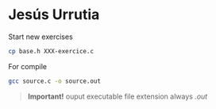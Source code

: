 Jesús Urrutia
=============

Start new exercises

```sh
cp base.h XXX-exercice.c
```

For compile

```sh
gcc source.c -o source.out
```

> **Important!** ouput executable file extension always *.out*